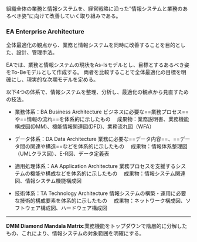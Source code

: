 組織全体の業務と情報システムを、経営戦略に沿った”情報システムと業務のあるべき姿”に向けて改善していく取り組みである。

### EA Enterprise Architecture
全体最適化の観点から、業務と情報システムを同時に改善することを目的とした、設計、管理手法。

EAでは、業務と情報システムの現状をAs-Isモデルとし、目標とするあるべき姿をTo-Beモデルとして作成する。
両者を比較することで全体最適化の目標を明確にし、現実的な次期モデルを定める。

以下4つの体系で、情報システムを整理、分析し、最適化の観点から見直すための技法。

- 業務体系：BA Business Architecture
  ビジネスに必要な==業務プロセス==や==情報の流れ==を体系的に示したもの
  　成果物：業務説明書、業務機能構成図(DMM)、機能情報関連図(DFD)、業務流れ図（WFA）

- データ体系：DA Data Architecture
  業務に必要な==データ内容==、==データ間の関連や構造==などを体系的に示したもの
  　成果物：情報体系整理図（UMLクラス図）、E-R図、データ定義表

- 適用処理体系：AA Application Architecture
  業務プロセスを支援するシステムの機能や構成などを体系的に示したもの
  　成果物：情報システム関連図、情報システム機能構成図

- 技術体系：TA Technology Architecture
  情報システムの構築・運用に必要な技術的構成要素を体系的に示したもの
  　成果物：ネットワーク構成図、ソフトウェア構成図、ハードウェア構成図


---
**DMM Diamond Mandala Matrix**:業務機能をトップダウンで階層的に分解したもの、これにより、情報システムの対象範囲を明確にする。